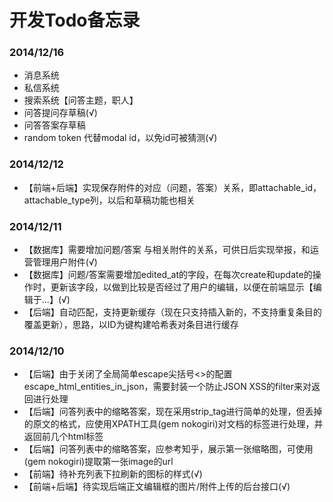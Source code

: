 开发Todo备忘录
======
### 2014/12/16
* 消息系统
* 私信系统
* 搜索系统【问答主题，职人】
* 问答提问存草稿(√)
* 问答答案存草稿
* random token 代替modal id，以免id可被猜测(√)

### 2014/12/12
* 【前端+后端】实现保存附件的对应（问题，答案）关系，即attachable_id，attachable_type列，以后和草稿功能也相关

### 2014/12/11
* 【数据库】需要增加问题/答案 与相关附件的关系，可供日后实现举报，和运营管理用户附件(√)
* 【数据库】问题/答案需要增加edited_at的字段，在每次create和update的操作时，更新该字段，以做到比较是否经过了用户的编辑，以便在前端显示【编辑于...】(√)
* 【后端】自动匹配，支持更新缓存（现在只支持插入新的，不支持重复条目的覆盖更新），思路，以ID为键构建哈希表对条目进行缓存

### 2014/12/10
* 【后端】由于关闭了全局简单escape尖括号<>的配置escape_html_entities_in_json，需要封装一个防止JSON XSS的filter来对返回进行处理
* 【后端】问答列表中的缩略答案，现在采用strip_tag进行简单的处理，但丢掉的原文的格式，应使用XPATH工具(gem nokogiri)对文档的标签进行处理，并返回前几个html标签
* 【后端】问答列表中的缩略答案，应参考知乎，展示第一张缩略图，可使用(gem nokogiri)提取第一张image的url
* 【前端】待补充列表下拉刷新的图标的样式(√)
* 【前端+后端】待实现后端正文编辑框的图片/附件上传的后台接口(√)

